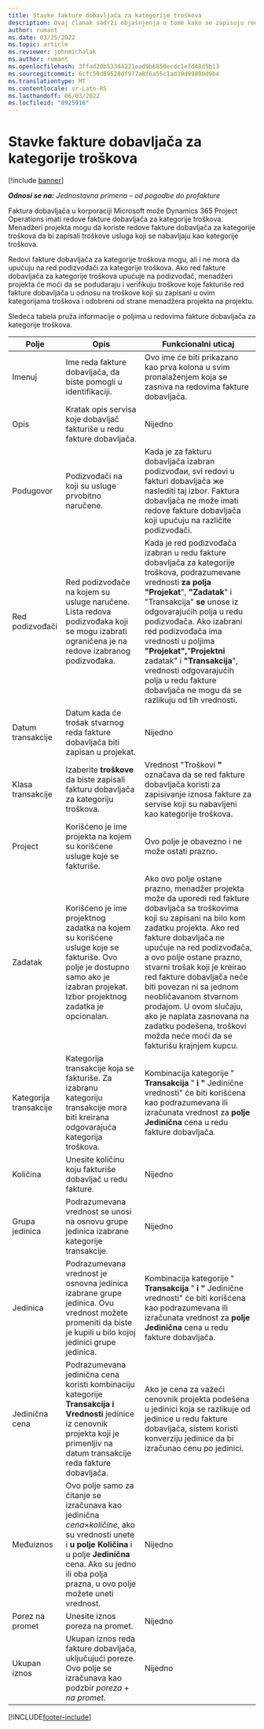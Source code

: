 ```yaml
---
title: Stavke fakture dobavljača za kategorije troškova
description: Ovaj članak sadrži objašnjenja o tome kako se zapisuju redovi fakture dobavljača za kategorije troškova.
author: rumant
ms.date: 03/25/2022
ms.topic: article
ms.reviewer: johnmichalak
ms.author: rumant
ms.openlocfilehash: 3ffad20b53344221ead9b6850ecdc1efd48d5b13
ms.sourcegitcommit: 6cfc50d89528df977a8f6a55c1ad39d99800d9b4
ms.translationtype: MT
ms.contentlocale: sr-Latn-RS
ms.lasthandoff: 06/03/2022
ms.locfileid: "8925916"
---
```

# <a name="vendor-invoice-lines-for-expense-categories"></a>Stavke fakture dobavljača za kategorije troškova

[!include [banner](../../includes/dataverse-preview.md)]

_**Odnosi se na:** Jednostavna primena – od pogodbe do profakture_

Faktura dobavljača u korporaciji Microsoft može Dynamics 365 Project Operations imati redove fakture dobavljača za kategorije troškova. Menadžeri projekta mogu da koriste redove fakture dobavljača za kategorije troškova da bi zapisali troškove usluga koji se nabavljaju kao kategorije troškova.

Redovi fakture dobavljača za kategorije troškova mogu, ali i ne mora da upućuju na red podizvođači za kategorije troškova. Ako red fakture dobavljača za kategorije troškova upućuje na podizvođač, menadžeri projekta će moći da se podudaraju i verifikuju troškove koje fakturiše red fakture dobavljača u odnosu na troškove koji su zapisani u ovim kategorijama troškova i odobreni od strane menadžera projekta na projektu.

Sledeća tabela pruža informacije o poljima u redovima fakture dobavljača za kategorije troškova.

| Polje | Opis | Funkcionalni uticaj |
| --- | --- | --- |
| Imenuj | Ime reda fakture dobavljača, da biste pomogli u identifikaciji. | Ovo ime će biti prikazano kao prva kolona u svim pronalaženjem koja se zasniva na redovima fakture dobavljača. |
| Opis | Kratak opis servisa koje dobavljač fakturiše u redu fakture dobavljača. | Nijedno |
| Podugovor | Podizvođači na koji su usluge prvobitno naručene. | Kada je za fakturu dobavljača izabran podizvođaи, svi redovi u fakturi dobavljača жe naslediti taj izbor. Faktura dobavljača ne može imati redove fakture dobavljača koji upućuju na različite podizvođači. |
| Red podizvođači | Red podizvođače na kojem su usluge naručene. Lista redova podizvođaka koji se mogu izabrati ograničena je na redove izabranog podizvođaka. | Kada je red podizvođača izabran u redu fakture dobavljača za kategorije troškova, podrazumevane vrednosti **za polja "Projekat**", **"Zadatak**" i "Transakcija" **se** unose iz odgovarajućih polja u redu podizvođača. Ako izabrani red podizvođača ima vrednosti u poljima **"Projekat",**"**Projektni** zadatak" i **"Transakcija**", vrednosti odgovarajućih polja u redu fakture dobavljača ne mogu da se razlikuju od tih vrednosti. |
| Datum transakcije | Datum kada će trošak stvarnog reda fakture dobavljača biti zapisan u projekat. |Nijedno |
| Klasa transakcije | Izaberite **troškove** da biste zapisali fakturu dobavljača za kategoriju troškova. | Vrednost "Troškovi **"** označava da se red fakture dobavljača koristi za zapisivanje iznosa fakture za servise koji su nabavljeni kao kategorije troškova. |
| Project | Korišćeno je ime projekta na kojem su korišćene usluge koje se fakturiše. | Ovo polje je obavezno i ne može ostati prazno. |
| Zadatak | Korišćeno je ime projektnog zadatka na kojem su korišćene usluge koje se fakturiše. Ovo polje je dostupno samo ako je izabran projekat. Izbor projektnog zadatka je opcionalan. | Ako ovo polje ostane prazno, menadžer projekta može da uporedi red fakture dobavljača sa troškovima koji su zapisani na bilo kom zadatku projekta. Ako red fakture dobavljača ne upućuje na red podizvođača, a ovo polje ostane prazno, stvarni trošak koji je kreirao red fakture dobavljača neće biti povezan ni sa jednom neobličavanom stvarnom prodajom. U ovom slučaju, ako je naplata zasnovana na zadatku podešena, troškovi možda neće moći da se fakturišu krajnjem kupcu. |
| Kategorija transakcije | Kategorija transakcije koja se fakturiše. Za izabranu kategoriju transakcije mora biti kreirana odgovarajuća kategorija troškova. | Kombinacija kategorije " **Transakcija** " **i "** Jedinične vrednosti" će biti korišćena kao podrazumevana ili izračunata vrednost za **polje Jedinična** cena u redu fakture dobavljača. |
| Količina | Unesite količinu koju fakturiše dobavljač u redu fakture. |Nijedno|
| Grupa jedinica | Podrazumevana vrednost se unosi na osnovu grupe jedinica izabrane kategorije transakcije. | Nijedno |
| Jedinica | Podrazumevana vrednost je osnovna jedinica izabrane grupe jedinica. Ovu vrednost možete promeniti da biste je kupili u bilo kojoj jedinici grupe jedinica. | Kombinacija kategorije " **Transakcija** " **i "** Jedinične vrednosti" će biti korišćena kao podrazumevana ili izračunata vrednost za **polje Jedinična** cena u redu fakture dobavljača. |
| Jedinična cena | Podrazumevana jedinična cena koristi kombinaciju kategorije **Transakcija** **i Vrednosti** jedinice iz cenovnik projekta koji je primenljiv na datum transakcije reda fakture dobavljača. | Ako je cena za važeći cenovnik projekta podešena u jedinici koja se razlikuje od jedinice u redu fakture dobavljača, sistem koristi konverziju jedinice da bi izračunao cenu po jedinici. |
| Međuiznos | Ovo polje samo za čitanje se izračunava kao jedinična *cena*&times;*količine*, ako su vrednosti unete i **u polje Količina** i u polje **Jedinična** cena. Ako su jedno ili oba polja prazna, u ovo polje možete uneti vrednost.| Nijedno |
| Porez na promet | Unesite iznos poreza na promet. | Nijedno |
| Ukupan iznos | Ukupan iznos reda fakture dobavljača, uključujući poreze. Ovo polje se izračunava kao podzbir *poreza* + *na promet*. | Nijedno |

[!INCLUDE[footer-include](../../includes/footer-banner.md)]
